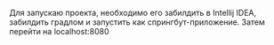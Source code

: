 Для запускаю проекта, необходимо его забилдить в Intellij IDEA, забилдить градлом и запустить как спрингбут-приложение.
Затем перейти на localhost:8080
